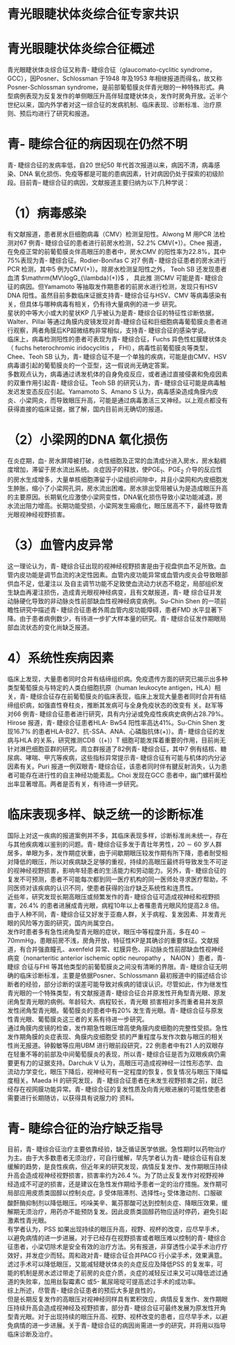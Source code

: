 # 青光眼睫状体炎综合征专家共识  
#  青光眼睫状体炎综合征概述  
青光眼睫状体炎综合征又称青- 睫综合征（glaucomato-cyclitic syndrome，GCC），因Posner、Schlossman 于1948 年及1953 年相继报道而得名，故又称Posner-Schlossman syndrome，是前部葡萄膜炎伴青光眼的一种特殊形式。典型病例表现为反复发作的单侧眼压升高伴轻度睫状体炎，发作时房角开放。近半个世纪以来，国内外学者对这一综合征的发病机制、临床表现、诊断标准、治疗原则、预后均进行了研究和报道。  
#  青- 睫综合征的病因现在仍然不明  
青- 睫综合征的发病率低，自20 世纪50 年代首次报道以来，病因不清，病毒感染、DNA 氧化损伤、免疫等都是可能的患病因素，针对病因仍处于探索的初级阶段。目前青– 睫综合征的病因，文献报道主要归纳为以下几种学说：  
# （1）病毒感染  
有文献报道，患者房水巨细胞病毒（CMV）检测呈阳性。Alwong M 用PCR 法检测对67 例青- 睫综合征的患者进行前房水检测，$52.2\%$ CMV$(+)$）。Chee 报道，在免疫正常的前葡萄膜炎伴高眼压的患者中，房水CMV 的阳性率为$22.8\%$，其中$75\%$表现为青- 睫综合征。Rodier-Bonifas C 对7 例青- 睫综合征患者的房水进行PCR 检测，其中5 例为CMV$(+)$）。除房水检测呈阳性之外， Teoh SB  还发现患者血清 $\mathrm{MV\logG_{\lambda}(+)}$ ，   具此推 测CMV 可能是青- 睫综合征的病因。但Yamamoto 等抽取发作期患者的前房水进行检测，发现只有HSV DNA 阳性。虽然目前多数临床证据支持青- 睫综合征与HSV、CMV 等病毒感染有关，但具体与哪种病毒有相关，仍有待大量病例的进一步 研究。  
星状的中等大小或大的星状KP 几乎被认为是青- 睫综合征的特征性诊断依据，Walter、Pillai 等通过角膜内皮镜发现对青-睫综合征和巨细胞病毒葡萄膜炎患者进行观察，两者角膜后KP超微结构非常相似，支持青- 睫综合征的感染学说。  
临床上，病毒检测阳性的患者可表现为青- 睫综合征，Fuchs  异色性虹膜睫状体炎（ fuchs heterochromic iridocyclitis  ， FHI），病毒性前葡萄膜炎等类型，Chee、Teoh SB 认为，青- 睫综合征不是一个单独的疾病，可能是由CMV、HSV 病毒谱引起的葡萄膜炎的一个亚型，这一假说尚无确定答案。  
多数观点认为，病毒通过诱发机体的自身免疫反应，或者通过直接侵袭和免疫因素的双重作用引起青- 睫综合征。Teoh SB 的研究认为，青- 睫综合征可能是病毒触发迟发变态反应引起。Yamamoto S、Amano S 认为，病毒感染造成角膜内皮炎、小梁网炎，而导致眼压升高，可能是通过病毒激活三叉神经。以上观点都没有获得直接的临床证据，据了解，国内目前尚无确切的报道。  
# （2）小梁网的DNA 氧化损伤  
在炎症期，血- 房水屏障被打破，炎性细胞及正常的血清成分进入房水，房水黏稠度增加，滞留于房水流出系统。炎症因子的释放，使$\mathrm{PGE_{1}}$、$\mathrm{PGE}_{2}$ 介导的反应性的房水生成增多，大量单核细胞滞留于小梁组织间隙中，并且小梁网和内皮细胞发生肿胀，缩小了小梁网孔洞，房水流出困难。房水排出受阻被认为是造成眼压升高的主要原因。长期氧化应激使小梁网变性，DNA氧化损伤导致小梁功能减退，房水流出阻力增高。长期功能受损，小梁网发生瘢痕化，眼压居高不下，最终导致青光眼视神经视野损害。  
# （3）血管内皮异常  
这一理论认为，青- 睫综合征出现的视神经视野损害是由于视盘供血不足所致。血管内皮功能是调节血流的决定性因素。血管内皮功能异常或血管内皮炎会导致眼部供血不足，低灌注以 及自主调节功能不足致使血流动力状态不稳定，局部组织发生缺血再灌注损伤，造成青光眼视神经病变，且有文献报道，青- 睫 综合征并发动脉硬化导致的非动脉炎性前部缺血性视神经病变病例。Su-Chin Shen 的一项前瞻性研究中描述青- 睫综合征患者外周血管内皮功能障碍，患者FMD 水平显著下降。由于患者病例数少，有待进一步扩大样本量的研究。青- 睫综合征发作期眼局部血流状态的变化尚缺乏报道。  
# 4）系统性疾病因素  
临床上发现，大量患者同时合并有结缔组织病。免疫遗传方面的研究已揭示出多种类型葡萄膜炎与特定的人类白细胞抗原（human leukocyte antigen，HLA）相关，青- 睫综合征存在前葡萄膜炎的临床表现，临床上发现大量患者同时合并有结缔组织病，如强直性脊柱炎，推断其发病可与全身免疫状态的改变有 关。赵军等对66 例青- 睫综合征患者进行研究，具有内分泌或免疫性疾病史病例占$28.79\%$。Hirose 报道，青- 睫综合征患者HLA- Bw54 阳性率高达$41\%$。Su-Chin Shen 发现$16.7\%$ 的患者HLA-B27、抗-SSA、ANA、心磷脂抗体$(+)$）。青- 睫综合征的发病与HLA 的关系，研究推测CD8（$(+)$）T 细胞可能发挥着重要的作用，目前尚无针对淋巴细胞亚群的研究。周立群报道了82例青- 睫综合征，其中7 例有结核、糖尿病、哮喘、甲亢等疾病，这些指标异常提示青- 睫综合征有可能与机体的内分泌因素有关。Puri 报道一例双眼青- 睫综合征，该患者同时伴有腱反射消失，认为患者可能存在进行性的自主神经功能紊乱。Choi 发现在GCC 患者中，幽门螺杆菌检出率显著增高。两者是否有关，有待进一步研究。  
#  临床表现多样、缺乏统一的诊断标准  
国际上对这一疾病的报道案例并不多，其临床表现多样，诊断标准尚未统一，存在与其他疾病难以鉴别的问题。青- 睫综合征多发于青壮年男性，$20\sim60$ 岁人群居多，单眼为多，发作期症状重，由于间歇期眼压较发作期有所下降，患者耐受相对降低的眼压，所以对疾病缺乏足够的重视，持续的高眼压最终将导致发生不可逆的视神经视野损害，影响年轻患者的生活能力和劳动能力。另外，青- 睫综合征的复发不可预测，患者不可能每次都到同一医疗机构的同一医师处寻求医疗帮助，不同医师对该疾病的认识不同，使患者获得的治疗缺乏系统性和连贯性。  
近些年，研究发现长期高眼压或频繁发作的青- 睫综合征可造成视神经和视野损害，$26.4\%$ 的患者进展成青光眼，病程10年以上者罹患青光眼风险提高2.8 倍。由于人种不同，青- 睫综合征又好发于亚裔人群，关于病程、复发因素、并发青光眼的风险等方面的研究，国内尚属空白。  
发作时患者多有急性闭角型青光眼的症状，眼压中等程度升高，多在$40\sim70\mathrm{mmHg}$，患眼前房不浅，房角开放，特征性KP是其确诊的重要体征。文献报道，有合并强直瞳孔、axenfeld 异常、虹膜异色、非动脉炎性前部缺血性视神经病变（nonarteritic anterior ischemic optic neuropathy ， NAION ）患者，青- 睫综 合征与FHI 等其他类型的前葡萄膜炎之间没有清晰的界限。青- 睫综合征无明确的临床诊断标准，主要是依据Posner、Schlossmann 最初报道中的描述结合诊断者的经验，部分诊断的误差可能导致对疾病的错误认识。尽管如此，作为继发性青光眼的一个特殊类型，有文献报道青- 睫综合征合并原发性开角型青光眼、原发闭角型青光眼的病例。年龄较大、病程较长，青光眼 损害相对多而重者易并发原发性闭角型青光眼。葡萄膜炎的患者中有$20\%$ 发生青光眼。青- 睫综合征与原发性青光眼、葡萄膜炎这三者的关系有待进一步研究。  
通过角膜内皮镜的检查，发作期急性眼压增高使角膜内皮细胞的完整性受损。急性发作期角膜的炎症表现、角膜内皮细胞受 损的严重程度与发作次数与眼压的相关性尚无报道。钟毅敏等应用UBM 进行眼前段研究，22 例患者中有21 人的双眼存在轻重不等的前部及中间葡萄膜炎的表现，所以青- 睫综合征是否为双眼疾病仍需要更有力的证据支持。Darchuk V 认为，高眼压可造成视神经一过性形态学、血流动力学变化，眼压下降后，视神经可有一定程度的恢复，恢复情况与眼压下降幅度相关。Maeda H 的研究发现，青- 睫综合征患者在未发生视野损害之前，就已经存在视网膜功能异常。青- 睫综合征的复发性质及向青光眼进展的可能性使患者需要进行长期随访，以获得具有说服力的 资料。  
#  青- 睫综合征的治疗缺乏指导  
目前，青- 睫综合征治疗主要依靠经验，缺乏循证医学依据。急性期时以药物治疗为主。由于大多数患者无须治疗，可自行缓解，早先学者认为青- 睫综合征有自发缓解的趋势，是良性疾病，但近年来的研究发现，病情反复发作、发作期眼压持续升高会造成视神经视野损害，损害率约为$26.4~\%$。为了防止反复发作对视野视神经造成不可逆的损害，还是建议在急性发作期给予患者一定的治疗措施。发作期可局部应用皮质类固醇以控制炎症。β 受体阻滞剂、选择性$\mathfrak{a}_{2}$ 受体激动剂、口服碳酸酐酶抑制剂以降低眼压。吲哚美辛、氟芬那酸可达到控制炎症、降眼压效果，缓解期无须治疗，用药亦不能预防复发。因此皮质类固醇药物应适时停药，避免引起激素性青光眼。  
有学者认为，PSS 如果出现持续的眼压升高，视野、视杯的改变，应尽早手术，以避免病情的进一步进展。对于已经存在视野损害或者眼压难以控制的青- 睫综合征患者，小梁切除术是安全有效的治疗方法。另有报道，非穿透性小梁手术治疗疗效好，并发症少而轻。周和政对青- 睫综合征合并PACG 行小梁手术，效果满意。滤过手术可以降低眼压，又能减轻睫状体炎的炎症反应及降低PSS 的复发率，可能的机制是房水滤过带走了前房的炎症介质，炎症的减轻反过来又可以降低滤过通道的失败率，加用丝裂霉素C 或5- 氟尿嘧啶可提高滤过手术的成功率。  
综上所述，尽管青- 睫综合征患者的预后大多是良性的，  
但是长期反复发作的高眼压对视神经同样具有累积效应，病情反复发作、发作期眼压持续升高会造成视神经及视野损害，部分青- 睫综合征可最终发展为原发性开角型青光眼。对于出现持续的眼压升高、视野、视杯改变的患者，应尽早手术，以避免病情的进一步进展。关于青- 睫综合征的病因尚需进一步的研究，并将用以指导临床诊断及治疗。  
